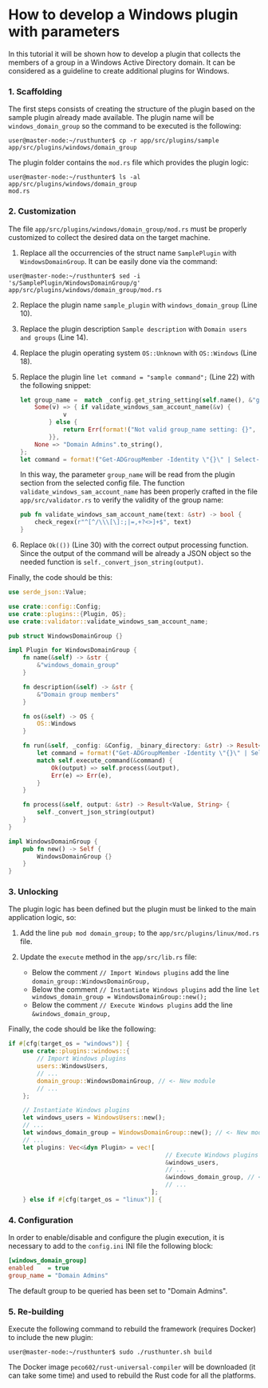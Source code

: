 # How to develop a Windows plugin with parameters

In this tutorial it will be shown how to develop a plugin that collects the members of a group in a Windows Active Directory domain. It can be considered as a guideline to create additional plugins for Windows.


### 1. Scaffolding

The first steps consists of creating the structure of the plugin based on the sample plugin already made available. The plugin name will be `windows_domain_group` so the command to be executed is the following:

```console
user@master-node:~/rusthunter$ cp -r app/src/plugins/sample app/src/plugins/windows/domain_group
```

The plugin folder contains the `mod.rs` file which provides the plugin logic:

```console
user@master-node:~/rusthunter$ ls -al app/src/plugins/windows/domain_group
mod.rs
```

### 2. Customization

The file `app/src/plugins/windows/domain_group/mod.rs` must be properly customized to collect the desired data on the target machine.

1. Replace all the occurrencies of the struct name `SamplePlugin` with `WindowsDomainGroup`. It can be easily done via the command:

```console
user@master-node:~/rusthunter$ sed -i 's/SamplePlugin/WindowsDomainGroup/g' app/src/plugins/windows/domain_group/mod.rs
```

2. Replace the plugin name `sample_plugin` with `windows_domain_group` (Line 10).

3. Replace the plugin description `Sample description` with `Domain users and groups` (Line 14).

4. Replace the plugin operating system `OS::Unknown` with `OS::Windows` (Line 18).

5. Replace the plugin line `let command = "sample command";` (Line 22) with the following snippet:

    ```rust
    let group_name =  match _config.get_string_setting(self.name(), &"group_name") {
        Some(v) => { if validate_windows_sam_account_name(&v) {
                v
            } else {
                return Err(format!("Not valid group_name setting: {}", v));
            }}, 
        None => "Domain Admins".to_string(),
    };
    let command = format!("Get-ADGroupMember -Identity \"{}\" | Select-Object Name,ObjectClass | Sort-Object -Property Name | ConvertTo-Json", group_name);
    ```
    In this way, the parameter `group_name` will be read from the plugin section from the selected config file. The function `validate_windows_sam_account_name` has been properly crafted in the file `app/src/validator.rs` to verify the validity of the group name:

    ```rust
    pub fn validate_windows_sam_account_name(text: &str) -> bool {
        check_regex(r"^[^/\\\[\]:;|=,+?<>]+$", text)
    }
    ```

6. Replace `Ok(())` (Line 30) with the correct output processing function. Since the output of the command will be already a JSON object so the needed function is `self._convert_json_string(output)`.

Finally, the code should be this:

```rust
use serde_json::Value;

use crate::config::Config;
use crate::plugins::{Plugin, OS};
use crate::validator::validate_windows_sam_account_name;

pub struct WindowsDomainGroup {}

impl Plugin for WindowsDomainGroup {
    fn name(&self) -> &str {
        &"windows_domain_group"
    }

    fn description(&self) -> &str {
        &"Domain group members"
    }

    fn os(&self) -> OS {
        OS::Windows
    }

    fn run(&self, _config: &Config, _binary_directory: &str) -> Result<Value, String> {
        let command = format!("Get-ADGroupMember -Identity \"{}\" | Select-Object Name,ObjectClass | Sort-Object -Property Name | ConvertTo-Json", _config.get_string_setting(self.name(), "group_name"));
        match self.execute_command(&command) {
            Ok(output) => self.process(&output),
            Err(e) => Err(e),
        }
    }

    fn process(&self, output: &str) -> Result<Value, String> {
        self._convert_json_string(output)
    }
}

impl WindowsDomainGroup {
    pub fn new() -> Self {
        WindowsDomainGroup {}
    }
}
```

### 3. Unlocking

The plugin logic has been defined but the plugin must be linked to the main application logic, so:

1. Add the line `pub mod domain_group;` to the `app/src/plugins/linux/mod.rs` file.

2. Update the `execute` method in the `app/src/lib.rs` file:

    - Below the comment `// Import Windows plugins` add the line `domain_group::WindowsDomainGroup,`
    - Below the comment `// Instantiate Windows plugins` add the line `let windows_domain_group = WindowsDomainGroup::new();`
    - Below the comment `// Execute Windows plugins` add the line `&windows_domain_group,`

Finally, the code should be like the following:

```rust
if #[cfg(target_os = "windows")] {
    use crate::plugins::windows::{
        // Import Windows plugins
        users::WindowsUsers,
        // ...
        domain_group::WindowsDomainGroup, // <- New module
        // ...
    };

    // Instantiate Windows plugins
    let windows_users = WindowsUsers::new();
    // ...
    let windows_domain_group = WindowsDomainGroup::new(); // <- New module
    // ...
    let plugins: Vec<&dyn Plugin> = vec![
                                            // Execute Windows plugins
                                            &windows_users,
                                            // ...
                                            &windows_domain_group, // <- New module
                                            // ...
                                        ];
    } else if #[cfg(target_os = "linux")] {
```


### 4. Configuration

In order to enable/disable and configure the plugin execution, it is necessary to add to the `config.ini` INI file the following block:

```ini
[windows_domain_group]
enabled    = true
group_name = "Domain Admins"
```

The default group to be queried has been set to "Domain Admins".


### 5. Re-building

Execute the following command to rebuild the framework (requires Docker) to include the new plugin:

```console
user@master-node:~/rusthunter$ sudo ./rusthunter.sh build
```

The Docker image `peco602/rust-universal-compiler` will be downloaded (it can take some time) and used to rebuild the Rust code for all the platforms.